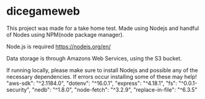 # dicegameweb


This project was made for a take home test. Made using Nodejs and handful of Nodes using NPM(node package manager).

Node.js is required https://nodejs.org/en/ 

Data storage is through Amazons Web Services, using the S3 bucket.

If running locally, please make sure to install Nodejs and possible any of the necessary dependencies. If errors occur installing some of these may help!
    "aws-sdk": "^2.1184.0",
    "dotenv": "^16.0.1",
    "express": "^4.18.1",
    "fs": "^0.0.1-security",
    "nedb": "^1.8.0",
    "node-fetch": "^3.2.9",
    "replace-in-file": "^6.3.5"

